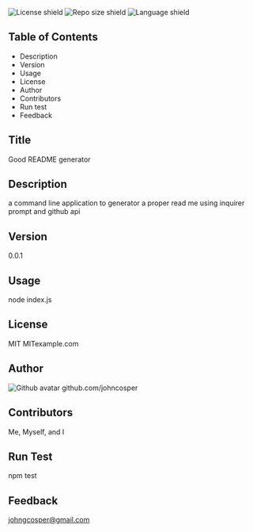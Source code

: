 
![License shield](https://img.shields.io/github/license/johncosper/07-homework-assignment?style=plastic) ![Repo size shield](https://img.shields.io/github/repo-size/johncosper/07-homework-assignment?style=plastic) ![Language shield](https://img.shields.io/github/languages/top/johncosper/07-homework-assignment?style=plastic)

## Table of Contents
*   Description
*   Version
*   Usage
*   License
*   Author
*   Contributors
*   Run test
*   Feedback

## Title
Good README generator

## Description
a command line application to generator a proper read me using inquirer prompt and github api

## Version
0.0.1

## Usage
node index.js

## License
MIT
MITexample.com

## Author
![Github avatar](https://github.com/johncosper.png?size=40) github.com/johncosper

## Contributors
Me, Myself, and I

## Run Test
npm test

## Feedback
<johngcosper@gmail.com>
